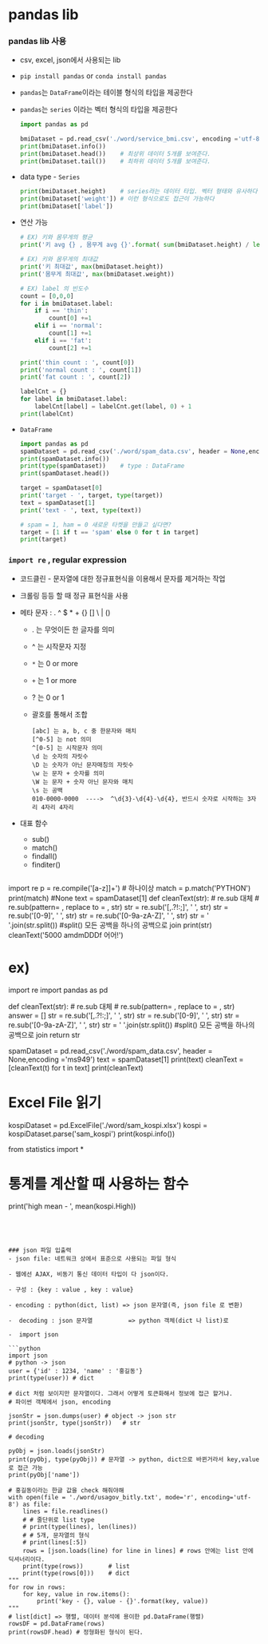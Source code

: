 # pandas lib

### pandas lib 사용

- csv, excel, json에서 사용되는 lib

- `pip install pandas` or `conda install pandas`

- `pandas`는 `DataFrame`이라는 테이블 형식의 타입을 제공한다

- `pandas`는 `series` 이라는 벡터 형식의 타입을 제공한다

  ```python
  import pandas as pd
  
  bmiDataset = pd.read_csv('./word/service_bmi.csv', encoding ='utf-8')					# DataFrame type.
  print(bmiDataset.info())
  print(bmiDataset.head())    # 최상위 데이터 5개를 보여준다.
  print(bmiDataset.tail())    # 최하위 데이터 5개를 보여준다.
  ```

 - data type - `Series`

   ```python
   print(bmiDataset.height)    # series라는 데이터 타입. 벡터 형태와 유사하다
   print(bmiDataset['weight']) # 이런 형식으로도 접근이 가능하다
   print(bmiDataset['label'])
   ```

- 연산 가능

  ```python
  # EX) 키와 몸무게의 평균
  print('키 avg {} , 몸무게 avg {}'.format( sum(bmiDataset.height) / len(bmiDataset.height),  sum(bmiDataset['weight']) / len(bmiDataset['weight'])))
  
  # EX) 키와 몸무게의 최대값
  print('키 최대값', max(bmiDataset.height))
  print('몸무게 최대값', max(bmiDataset.weight))
  
  # EX) label 의 빈도수
  count = [0,0,0]
  for i in bmiDataset.label:
      if i == 'thin':
          count[0] +=1
      elif i == 'normal':
          count[1] +=1
      elif i == 'fat':
          count[2] +=1
  
  print('thin count : ', count[0])
  print('normal count : ', count[1])
  print('fat count : ', count[2])
  
  labelCnt = {}
  for label in bmiDataset.label:
      labelCnt[label] = labelCnt.get(label, 0) + 1
  print(labelCnt)
  ```

- `DataFrame`

  ```python
  import pandas as pd
  spamDataset = pd.read_csv('./word/spam_data.csv', header = None,encoding ='ms949')
  print(spamDataset.info())
  print(type(spamDataset))    # type : DataFrame
  print(spamDataset.head())
  
  target = spamDataset[0]
  print('target - ', target, type(target))
  text = spamDataset[1]
  print('text - ', text, type(text))
  
  # spam = 1, ham = 0 새로운 타켓을 만들고 싶다면?
  target = [1 if t == 'spam' else 0 for t in target]
  print(target)
  ```



###  `import re` , regular expression 

- 코드클린 - 문자열에 대한 정규표현식을 이용해서 문자를 제거하는 작업

- 크롤링 등등 할 때 정규 표현식을 사용

- 메타 문자 : . ^ $ * + {} [] \ | ()

  - . 는 무엇이든 한 글자를 의미

  - ^ 는 시작문자 지정

  - `*` 는 0 or more

  - `+` 는 1 or more

  - ? 는 0 or 1

  - 괄호를 통해서 조합 

    ```
    [abc] 는 a, b, c 중 한문자와 매치
    [^0-5] 는 not 의미
    ^[0-5] 는 시작문자 의미
    \d 는 숫자의 자릿수
    \D 는 숫자가 아닌 문자매칭의 자릿수
    \w 는 문자 + 숫자를 의미
    \W 는 문자 + 숫자 아닌 문자와 매치
    \s 는 공백
    010-0000-0000  ---->  ^\d{3}-\d{4}-\d{4}, 반드시 숫자로 시작하는 3자리 4자리 4자리
    ```

    

- 대표 함수
  - sub()
  - match()
  - findall()
  - finditer()
  ```python
import re
p = re.compile('[a-z]]+') # 하나이상
match = p.match('PYTHON')
print(match)    #None
  text = spamDataset[1]
    def cleanText(str):
      # re.sub 대체
      # re.sub(pattern= , replace to = , str)
      str = re.sub('[,.?!:;]', ' ', str)
      str = re.sub('[0-9]', ' ', str)
      str = re.sub('[0-9a-zA-Z]', ' ', str)
      str = ' '.join(str.split()) #split() 모든 공백을 하나의 공백으로 join
    	print(str)
  cleanText('5000 amdmDDDf 어어!')
  
  # ex) 
  import re
  import pandas as pd

  def cleanText(str):
      # re.sub 대체
      # re.sub(pattern= , replace to = , str)
      answer = []
      str = re.sub('[,.?!:;]', ' ', str)
      str = re.sub('[0-9]', ' ', str)
      str = re.sub('[0-9a-zA-Z]', ' ', str)
      str = ' '.join(str.split()) #split() 모든 공백을 하나의 공백으로 join
      return str

  spamDataset = pd.read_csv('./word/spam_data.csv', header = None,encoding ='ms949')
  text = spamDataset[1]
  print(text)
  cleanText = [cleanText(t) for t in text]
  print(cleanText)

  # Excel File 읽기  
  kospiDataset = pd.ExcelFile('./word/sam_kospi.xlsx')
  kospi = kospiDataset.parse('sam_kospi')
  print(kospi.info())

  from statistics import *
  # 통계를 계산할 때 사용하는 함수
  print('high mean - ', mean(kospi.High))
  ```




### json 파일 입출력
- json file: 네트워크 상에서 표준으로 사용되는 파일 형식 

- 웹에선 AJAX, 비동기 통신 데이터 타입이 다 json이다.

- 구성 : {key : value , key : value}

- encoding : python(dict, list) => json 문자열(즉, json file 로 변환)

-  decoding : json 문자열          => python 객체(dict 나 list)로
   
-  import json
   
  ```python
  import json
  # python -> json
user = {'id' : 1234, 'name' : '홍길동'}
print(type(user)) # dict
  
  # dict 처럼 보이지만 문자열이다. 그래서 어떻게 토큰화해서 정보에 접근 할거냐.
  # 파이썬 객체에서 json, encoding
  
  jsonStr = json.dumps(user) # object -> json str
  print(jsonStr, type(jsonStr))   # str
  
  # decoding
  
  pyObj = json.loads(jsonStr)
  print(pyObj, type(pyObj)) # 문자열 -> python, dict으로 바뀐거라서 key,value로 접근 가능
  print(pyObj['name'])
  
  # 홍길동이라는 한글 값을 check 해줘야해
  with open(file = './word/usagov_bitly.txt', mode='r', encoding='utf-8') as file:
      lines = file.readlines()
      # # 줄단위로 list type
      # print(type(lines), len(lines))
      # # 5개, 문자열의 형식
      # print(lines[:5])
      rows = [json.loads(line) for line in lines] # rows 안에는 list 안에 딕셔너리이다.
      print(type(rows))       # list
      print(type(rows[0]))    # dict
  """
  for row in rows:
      for key, value in row.items():
          print('key - {}, value - {}'.format(key, value))
  """
  # list[dict] => 행렬, 데이터 분석에 용이한 pd.DataFrame(행렬)
  rowsDF = pd.DataFrame(rows)
  print(rowsDF.head) # 정형화된 형식이 된다.
  ```





